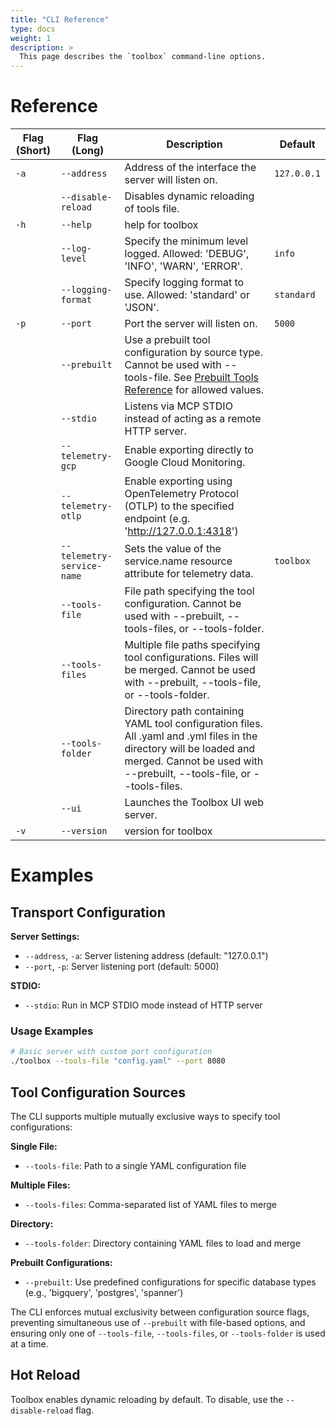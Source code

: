 ```yaml
---
title: "CLI Reference"
type: docs
weight: 1
description: >
  This page describes the `toolbox` command-line options.
---
```


# Reference

| Flag (Short) | Flag (Long) | Description | Default |
|---|---|---|---|
| `-a` | `--address` | Address of the interface the server will listen on. | `127.0.0.1` |
| | `--disable-reload` | Disables dynamic reloading of tools file. | |
| `-h` | `--help` | help for toolbox | |
| | `--log-level` | Specify the minimum level logged. Allowed: 'DEBUG', 'INFO', 'WARN', 'ERROR'. | `info` |
| | `--logging-format` | Specify logging format to use. Allowed: 'standard' or 'JSON'. | `standard` |
| `-p` | `--port` | Port the server will listen on. | `5000` |
| | `--prebuilt` | Use a prebuilt tool configuration by source type. Cannot be used with --tools-file. See [Prebuilt Tools Reference](prebuilt-tools.md) for allowed values. | |
| | `--stdio` | Listens via MCP STDIO instead of acting as a remote HTTP server. | |
| | `--telemetry-gcp` | Enable exporting directly to Google Cloud Monitoring. | |
| | `--telemetry-otlp` | Enable exporting using OpenTelemetry Protocol (OTLP) to the specified endpoint (e.g. 'http://127.0.0.1:4318') | |
| | `--telemetry-service-name` | Sets the value of the service.name resource attribute for telemetry data. | `toolbox` |
| | `--tools-file` | File path specifying the tool configuration. Cannot be used with --prebuilt, --tools-files, or --tools-folder. | |
| | `--tools-files` | Multiple file paths specifying tool configurations. Files will be merged. Cannot be used with --prebuilt, --tools-file, or --tools-folder. | |
| | `--tools-folder` | Directory path containing YAML tool configuration files. All .yaml and .yml files in the directory will be loaded and merged. Cannot be used with --prebuilt, --tools-file, or --tools-files. | |
| | `--ui` | Launches the Toolbox UI web server. | |
| `-v` | `--version` | version for toolbox | |

# Examples

## Transport Configuration

**Server Settings:**
- `--address`, `-a`: Server listening address (default: "127.0.0.1")
- `--port`, `-p`: Server listening port (default: 5000)

**STDIO:**
- `--stdio`: Run in MCP STDIO mode instead of HTTP server

### Usage Examples

```bash
# Basic server with custom port configuration
./toolbox --tools-file "config.yaml" --port 8080
```

## Tool Configuration Sources

The CLI supports multiple mutually exclusive ways to specify tool configurations:

**Single File:**
- `--tools-file`: Path to a single YAML configuration file

**Multiple Files:**
- `--tools-files`: Comma-separated list of YAML files to merge

**Directory:**
- `--tools-folder`: Directory containing YAML files to load and merge

**Prebuilt Configurations:**
- `--prebuilt`: Use predefined configurations for specific database types (e.g., 'bigquery', 'postgres', 'spanner')

The CLI enforces mutual exclusivity between configuration source flags, preventing simultaneous use of `--prebuilt` with file-based options, and ensuring only one of `--tools-file`, `--tools-files`, or `--tools-folder` is used at a time.

## Hot Reload

Toolbox enables dynamic reloading by default. To disable, use the
`--disable-reload` flag.
